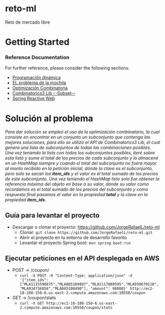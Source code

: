 # reto-ml
Reto de mercado libre

# Getting Started

### Reference Documentation

For further reference, please consider the following sections:

* [Programación dinámica](https://www.wextensible.com/temas/programacion-dinamica)
* [EL problema de la mochila](https://www.wextensible.com/temas/programacion-dinamica/mochila.html)
* [Optimización Combinatoria](https://es.wikipedia.org/wiki/Optimizaci%C3%B3n_combinatoria)
* [Combinatorics3 Lib --Subset--](https://github.com/dpaukov/combinatoricslib3)
* [Spring Reactive Web](https://docs.spring.io/spring-boot/docs/2.7.1/reference/htmlsingle/#web.reactive)

# Solución al problema

*Para dar solución se empleó el uso de la optimización combinatario, la cual consiste en encontrar en un conjunto un subconjunto que contenga las mejores soluciones, para ello se utilizó el API de Combinatorics3 Lib, el cual genera una lista de subconjuntos de todas las combinaciones posibles.
Una vez teniendo la lista con todos los subconjuntos posibles, iteré sobre esta lista y sume el total de los precios de cada subconjunto y lo almacené    en un HashMap siempre y cuando el total del subconjunto no fuera mayor al monto recibido en la petición inicial, dónde la clave es el subconjunto, pero solo se sacan los **item_ids** y el valor es el total sumado de los precios de este subconjunto. Una vez teniendo el HashMap listo solo fue obtener la referencia máxima del objeto en base a su valor, dónde su valor como recordamos es el total sumado de los precios del subconjunto y como respuesta final pasamos el valor en la propiedad **total** y la clave en la propiedad **item_ids**.*

## Guía para levantar el proyecto
* Descargar o clonar el proyecto: https://github.com/JorgeRafaelL/reto-ml
  - Clonar: ```git clone https://github.com/JorgeRafaelL/reto-ml.git```
  - Abrir el proyecto en tu entorno de desarrollo favorito
  - Levantar el proyecto Spring boot: ```mvn spring-boot:run```

## Ejecutar peticiones en el API desplegada en AWS
* POST → /coupon/
  - ```curl -X POST -H "Content-Type: application/json" -d '{"item_ids": ["MLA1115590875","MLA805109897","MLA1117089595","MLA930670110","MLA934736858","MLA805100490"], "amount": 98000}' http://ec2-18-188-150-6.us-east-2.compute.amazonaws.com:10550/coupon```
* GET → /coupon/stats
  - ```curl -X GET http://ec2-18-188-150-6.us-east-2.compute.amazonaws.com:10550/coupon/stats```

